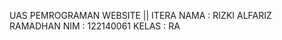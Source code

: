 UAS PEMROGRAMAN WEBSITE || ITERA
NAMA      : RIZKI ALFARIZ RAMADHAN
NIM       : 122140061
KELAS     : RA
